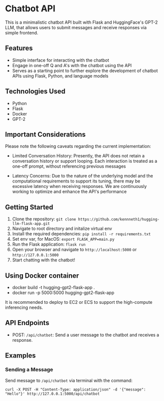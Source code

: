 # Chatbot API

This is a minimalistic chatbot API built with Flask and HuggingFace's GPT-2 LLM, that allows users to submit messages and receive responses via simple frontend.

## Features

- Simple interface for interacting with the chatbot
- Engage in one-off Q and A's with the chatbot using the API
- Serves as a starting point to further explore the development of chatbot APIs using Flask, Python, and language models

## Technologies Used

- Python
- Flask
- Docker
- GPT-2

## Important Considerations
Please note the following caveats regarding the current implementation:

- Limited Conversation History: Presently, the API does not retain a conversation history or support looping. Each interaction is treated as a one-off prompt, without referencing previous messages

- Latency Concerns: Due to the nature of the underlying model and the computational requirements to support its tuning, there may be excessive latency when receiving responses. We are continuously working to optimize and enhance the API's performance

## Getting Started

1. Clone the repository: `git clone https://github.com/kennneth1/hugging-llm-flask-app.git`
2. Navigate to root directory and initalize virtual env
3. Install the required dependencies: `pip install -r requirements.txt`
4. Set env var, for MacOS: `export FLASK_APP=main.py`
5. Run the Flask application: `flask run`
6. Open your browser and navigate to `http://localhost:5000` or `http://127.0.0.1:5000`
7. Start chatting with the chatbot!

## Using Docker container
- docker build -t hugging-gpt2-flask-app .
- docker run -p 5000:5000 hugging-gpt2-flask-app

It is recommended to deploy to EC2 or ECS to support the high-compute inferencing needs.

## API Endpoints

- POST: `/api/chatbot`: Send a user message to the chatbot and receives a response.

## Examples

### Sending a Message

Send message to `/api/chatbot` via terminal with the command:

`curl -X POST -H "Content-Type: application/json" -d '{"message": "Hello"}' http://127.0.0.1:5000/api/chatbot`
